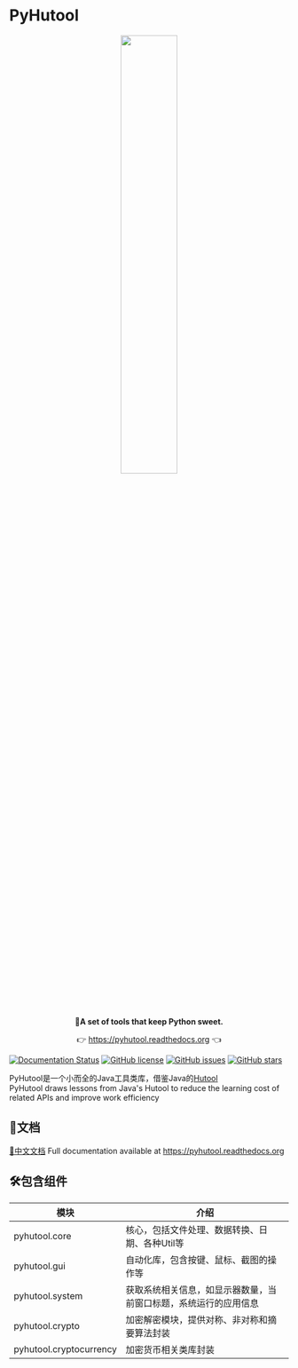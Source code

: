 # PyHutool
<p align="center">
	<a href="https://pyhutool.readthedocs.org"><img src="https://www.xujiantao.com/images/pyhutool-logo.png" width="45%"></a>
</p>
<p align="center">
	<strong>🍬A set of tools that keep Python sweet.</strong>
</p>
<p align="center">
	👉 <a href="https://pyhutool.readthedocs.org">https://pyhutool.readthedocs.org</a> 👈
</p>

[![Documentation Status](https://readthedocs.org/projects/pyhutool/badge/?version=latest)](https://pyhutool.readthedocs.io/en/latest/?badge=latest)
[![GitHub license](https://img.shields.io/github/license/KAY53N/PyHutool)](https://github.com/KAY53N/PyHutool/blob/main/LICENSE)
[![GitHub issues](https://img.shields.io/github/issues/KAY53N/PyHutool)](https://github.com/KAY53N/PyHutool/issues)
[![GitHub stars](https://img.shields.io/github/stars/KAY53N/PyHutool)](https://github.com/KAY53N/PyHutool/stargazers)

PyHutool是一个小而全的Java工具类库，借鉴Java的[Hutool](https://github.com/dromara/hutool)
<br />
PyHutool draws lessons from Java's Hutool to reduce the learning cost of related APIs and improve work efficiency

## 📝文档 
[📘中文文档](https://pyhutool.readthedocs.io/zh_CN/latest/index.html)
Full documentation available at https://pyhutool.readthedocs.org


## 🛠️包含组件
| 模块                | 介绍                               |
| -------------------|----------------------------------|
| pyhutool.core        | 核心，包括文件处理、数据转换、日期、各种Util等        |
| pyhutool.gui         | 自动化库，包含按键、鼠标、截图的操作等              |
| pyhutool.system         | 获取系统相关信息，如显示器数量，当前窗口标题，系统运行的应用信息 |
| pyhutool.crypto         | 加密解密模块，提供对称、非对称和摘要算法封装           |
| pyhutool.cryptocurrency | 加密货币相关类库封装       |

